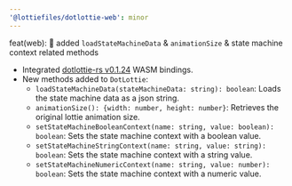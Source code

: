 ```yaml
---
'@lottiefiles/dotlottie-web': minor
---
```


feat(web): 🎸 added `loadStateMachineData` & `animationSize` & state machine context related methods

* Integrated [dotlottie-rs v0.1.24](https://github.com/LottieFiles/dotlottie-rs/releases/tag/v0.1.24) WASM bindings.
* New methods added to `DotLottie`:
  * `loadStateMachineData(stateMachineData: string): boolean`: Loads the state machine data as a json string.
  * `animationSize(): {width: number, height: number}`: Retrieves the original lottie animation size.
  * `setStateMachineBooleanContext(name: string, value: boolean): boolean`: Sets the state machine context with a boolean value.
  * `setStateMachineStringContext(name: string, value: string): boolean`: Sets the state machine context with a string value.
  * `setStateMachineNumericContext(name: string, value: number): boolean`: Sets the state machine context with a numeric value.
